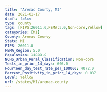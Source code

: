 ```yaml
---
title: "Arenac County, MI"
date: 2021-01-17
draft: false
type: county
tags: [FIPS:26011.0,FEMA:5.0,Non-core,Yellow]
categories: [MI]
County: Arenac County
State: MI
FIPS: 26011.0
FEMA_Region: 5.0
Population: 14883.0
NCHS_Urban_Rural_Classification: Non-core
Tests_in_prior_14_days: 606.0
Fourteen_day_test_rate_per_100000: 4072.0
Percent_Positivity_in_prior_14_days: 0.087
Level: Yellow
url: /states/MI/arenac-county
---
```



